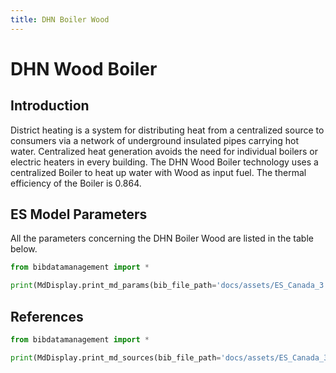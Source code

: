 ```yaml
---
title: DHN Boiler Wood
---
```


# DHN Wood Boiler

## Introduction

District heating is a system for distributing heat from a centralized
source to consumers via a network of underground insulated pipes
carrying hot water. Centralized heat generation avoids the need for
individual boilers or electric heaters in every building. The DHN Wood
Boiler technology uses a centralized Boiler to heat up water with Wood
as input fuel. The thermal efficiency of the Boiler is 0.864.

## ES Model Parameters

All the parameters concerning the DHN Boiler Wood are listed in the
table below.

```python exec="on"
from bibdatamanagement import *

print(MdDisplay.print_md_params(bib_file_path='docs/assets/ES_Canada_3.bib',filter_entry='DHN_BOILER_WOOD'))
```

## References

```python exec="on"
from bibdatamanagement import *

print(MdDisplay.print_md_sources(bib_file_path='docs/assets/ES_Canada_3.bib',filter_entry='DHN_BOILER_WOOD'))
```
